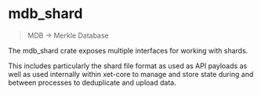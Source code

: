 # mdb_shard

> MDB -> Merkle Database

The mdb_shard crate exposes multiple interfaces for working with shards.

This includes particularly the shard file format as used as API payloads as well as used internally within xet-core to
manage and store state during and between processes to deduplicate and upload data.
